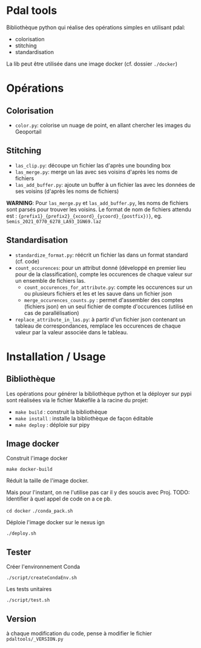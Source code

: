 # Pdal tools

Bibliothèque python qui réalise des opérations simples en utilisant pdal:
* colorisation
* stitching
* standardisation

La lib peut être utilisée dans une image docker (cf. dossier `./docker`)

# Opérations
## Colorisation

* `color.py`: colorise un nuage de point, en allant chercher les images du Geoportail

## Stitching

* `las_clip.py`: découpe un fichier las d'après une bounding box
* `las_merge.py`: merge un las avec ses voisins d'après les noms de fichiers
* `las_add_buffer.py`: ajoute un buffer à un fichier las avec les données de ses voisins (d'après les noms de fichiers)

**WARNING**: Pour `las_merge.py` et `las_add_buffer.py`, les noms de fichiers sont parsés pour trouver les voisins.
Le format de nom de fichiers attendu est : `{prefix1}_{prefix2}_{xcoord}_{ycoord}_{postfix})}`, eg. `Semis_2021_0770_6278_LA93_IGN69.laz`

## Standardisation

* `standardize_format.py`: réécrit un fichier las dans un format standard (cf. code)
* `count_occurences`: pour un attribut donné (développé en premier
lieu pour de la classification), compte les occurences de chaque valeur sur un
ensemble de fichiers las.
    * `count_occurences_for_attribute.py`: compte les occurences sur un ou plusieurs fichiers et les
et les sauve dans un fichier json
    * `merge_occurences_counts.py` : permet d'assembler des comptes (fichiers json) en un seul fichier
de compte d'occurences (utilisé en cas de parallélisation)
* `replace_attribute_in_las.py`: à partir d'un fichier json contenant un tableau de
correspondances, remplace les occurences de chaque valeur par la valeur associée
dans le tableau.

# Installation / Usage

## Bibliothèque

Les opérations pour générer la bibliothèque python et la déployer sur pypi sont réalisées via le fichier Makefile à la racine du projet:
* `make build` : construit la bibliothèque
* `make install` : installe la bibliothèque de façon éditable
* `make deploy` : déploie sur pipy

## Image docker


Construit l'image docker

`make docker-build`

Réduit la taille de l'image docker.

Mais pour l'instant, on ne l'utilise pas car il y des soucis avec Proj. TODO: Identifier à quel appel de code on a ce pb.


`cd docker`
`./conda_pack.sh`


Déploie l'image docker sur le nexus ign

`./deploy.sh`

## Tester

Créer l'environnement Conda

`./script/createCondaEnv.sh`

Les tests unitaires

`./script/test.sh`


## Version

à chaque modification du code, pense à modifier le fichier `pdaltools/_VERSION.py`

